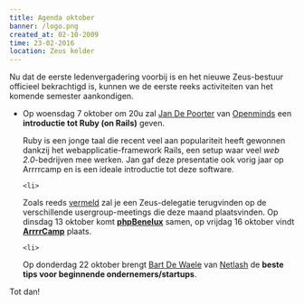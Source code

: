 ```yaml
---
title: Agenda oktober
banner: /logo.png
created_at: 02-10-2009
time: 23-02-2016
location: Zeus kelder
---
```


Nu dat de eerste ledenvergadering voorbij is en het nieuwe Zeus-bestuur officieel bekrachtigd is, kunnen we de eerste reeks activiteiten van het komende semester aankondigen.

<ul>
	<li>Op woensdag 7 oktober om 20u zal <a href="https://workswithruby.com/">Jan De Poorter</a> van <a href="https://www.openminds.be/">Openminds</a> een <strong>introductie tot Ruby (on Rails)</strong> geven.

Ruby is een jonge taal die recent veel aan populariteit heeft gewonnen dankzij het webapplicatie-framework Rails, een setup waar veel <em>web 2.0</em>-bedrijven mee werken. Jan gaf deze presentatie ook vorig jaar op Arrrrcamp en is een ideale introductie tot deze software.</li>

	<li>

Zoals reeds <a href="https://zeus.ugent.be/2009/09/23/binnenkort-in-gent/">vermeld</a> zal je een Zeus-delegatie terugvinden op de verschillende usergroup-meetings die deze maand plaatsvinden. Op dinsdag 13 oktober komt <a href="https://phpbenelux.eu/en/node/1210"><strong>phpBenelux</strong></a> samen, op vrijdag 16 oktober vindt <a href="https://arrrrcamp.be/"><strong>ArrrrCamp</strong></a> plaats.

</li>

	<li>

Op donderdag 22 oktober brengt <a href="https://ondernemeringent.be/">Bart De Waele</a> van <a href="https://www.netlash.com/">Netlash</a> de <strong>beste tips voor beginnende ondernemers/startups</strong>.</li>

</ul>

Tot dan!
